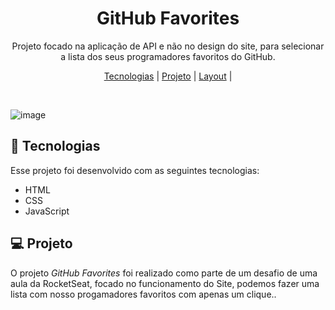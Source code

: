 <h1 align="center"> GitHub Favorites </h1>

<p align="center">
Projeto focado na aplicação de API e não no design do site, para selecionar a lista dos seus programadores favoritos do GitHub.
</p>

<p align="center">
  <a href="#-tecnologias">Tecnologias</a>     |
  <a href="#-projeto">Projeto</a>     |
  <a href="#-layout">Layout</a>     | 
</p>

<br>

![image](https://github.com/Gabrielnery7/GITHUB-FAVORITES/assets/128620029/5606678d-f836-4a4e-97be-4c460940833d)


## 🚀 Tecnologias
Esse projeto foi desenvolvido com as seguintes tecnologias:
- HTML
- CSS
- JavaScript

##  💻 Projeto
O projeto _GitHub Favorites_ foi realizado como  parte de um desafio de uma aula da RocketSeat, focado no funcionamento do Site, podemos fazer uma lista com nosso progamadores favoritos com apenas um clique.</a>.

